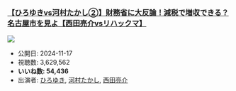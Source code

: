 ### [【ひろゆきvs河村たかし②】財務省に大反論！減税で増収できる？名古屋市を見よ【西田亮介vsリハックマ】](https://www.youtube.com/watch?v=MxSVlnm0qc4)
[![](https://img.youtube.com/vi/MxSVlnm0qc4/sddefault.jpg)](https://www.youtube.com/watch?v=MxSVlnm0qc4)
-   公開日: 2024-11-17
-   視聴数: 3,629,562
-   **いいね数: 54,436**
-   出演者: [ひろゆき](/rehacq_fan/people/ひろゆき "wikilink"), [河村たかし](/rehacq_fan/people/河村たかし "wikilink"), [西田亮介](/rehacq_fan/people/西田亮介 "wikilink")
